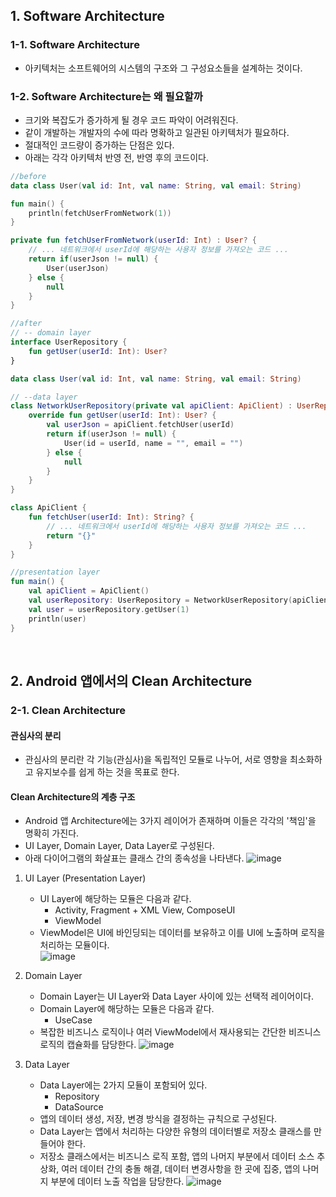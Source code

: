 ## 1. Software Architecture


### 1-1. Software Architecture


- 아키텍처는 소프트웨어의 시스템의 구조와 그 구성요소들을 설계하는 것이다.


### 1-2. Software Architecture는 왜 필요할까


- 크기와 복잡도가 증가하게 될 경우 코드 파악이 어려워진다.
- 같이 개발하는 개발자의 수에 따라 명확하고 일관된 아키텍처가 필요하다.
- 절대적인 코드량이 증가하는 단점은 있다.
- 아래는 각각 아키텍처 반영 전, 반영 후의 코드이다.


```kotlin
//before
data class User(val id: Int, val name: String, val email: String)

fun main() {
    println(fetchUserFromNetwork(1))
}

private fun fetchUserFromNetwork(userId: Int) : User? {
    // ... 네트워크에서 userId에 해당하는 사용자 정보를 가져오는 코드 ...
    return if(userJson != null) {
        User(userJson)
    } else {
        null
    }
}
```
```kotlin
//after
// -- domain layer
interface UserRepository {
    fun getUser(userId: Int): User?
}

data class User(val id: Int, val name: String, val email: String)

// --data layer
class NetworkUserRepository(private val apiClient: ApiClient) : UserRepository {
    override fun getUser(userId: Int): User? {
        val userJson = apiClient.fetchUser(userId)
        return if(userJson != null) {
            User(id = userId, name = "", email = "")
        } else {
            null
        }
    }
}

class ApiClient {
    fun fetchUser(userId: Int): String? {
        // ... 네트워크에서 userId에 해당하는 사용자 정보를 가져오는 코드 ...
        return "{}"
    }
}

//presentation layer
fun main() {
    val apiClient = ApiClient()
    val userRepository: UserRepository = NetworkUserRepository(apiClient)
    val user = userRepository.getUser(1)
    println(user)
}
```
<br>

## 2. Android 앱에서의 Clean Architecture


### 2-1. Clean Architecture


#### 관심사의 분리


- 관심사의 분리란 각 기능(관심사)을 독립적인 모듈로 나누어, 서로 영향을 최소화하고 유지보수를 쉽게 하는 것을 목표로 한다.


#### Clean Architecture의 계층 구조


- Android 앱 Architecture에는 3가지 레이어가 존재하며 이들은 각각의 '책임'을 명확히 가진다.
- UI Layer, Domain Layer, Data Layer로 구성된다.
- 아래 다이어그램의 화살표는 클래스 간의 종속성을 나타낸다.
![image](https://github.com/user-attachments/assets/026bad3c-5682-452a-84d8-f5b2bebd79e3)
1) UI Layer (Presentation Layer)
   - UI Layer에 해당하는 모듈은 다음과 같다.
     - Activity, Fragment + XML View, ComposeUI
     - ViewModel
   - ViewModel은 UI에 바인딩되는 데이터를 보유하고 이를 UI에 노출하며 로직을 처리하는 모듈이다. <br>
   ![image](https://github.com/user-attachments/assets/c83faf4e-92f0-4225-9280-365161c1a934)

2) Domain Layer
   - Domain Layer는 UI Layer와 Data Layer 사이에 있는 선택적 레이어이다.
   - Domain Layer에 해당하는 모듈은 다음과 같다.
     - UseCase
   - 복잡한 비즈니스 로직이나 여러 ViewModel에서 재사용되는 간단한 비즈니스 로직의 캡슐화를 담당한다.
   ![image](https://github.com/user-attachments/assets/707d15ac-b99b-44a8-9878-939a58fae8ef)
3) Data Layer
   - Data Layer에는 2가지 모듈이 포함되어 있다.
     - Repository
     - DataSource
   - 앱의 데이터 생성, 저장, 변경 방식을 결정하는 규칙으로 구성된다.
   - Data Layer는 앱에서 처리하는 다양한 유형의 데이터별로 저장소 클래스를 만들어야 한다.
   - 저장소 클래스에서는 비즈니스 로직 포함, 앱의 나머지 부분에서 데이터 소스 추상화, 여러 데이터 간의 충돌 해결, 데이터 변경사항을 한 곳에 집중, 앱의 나머지 부분에 데이터 노출 작업을 담당한다.
   ![image](https://github.com/user-attachments/assets/ef0a334f-ce7e-4ed4-a6d5-cbcb192c3232)

